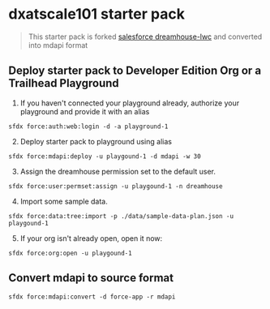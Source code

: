 # dxatscale101 starter pack

> This starter pack is forked [salesforce dreamhouse-lwc](https://github.com/trailheadapps/dreamhouse-lwc) and converted into mdapi format

## Deploy starter pack to Developer Edition Org or a Trailhead Playground

1. If you haven't connected your playground already, authorize your playground and provide it with an alias

```
sfdx force:auth:web:login -d -a playground-1
```

2. Deploy starter pack to playground using alias

```
sfdx force:mdapi:deploy -u playgound-1 -d mdapi -w 30
```

3. Assign the dreamhouse permission set to the default user.

```
sfdx force:user:permset:assign -u playgound-1 -n dreamhouse
```

4. Import some sample data.
   
```
sfdx force:data:tree:import -p ./data/sample-data-plan.json -u playgound-1
```

5. If your org isn't already open, open it now: 
 
```
sfdx force:org:open -u playgound-1
```

## Convert mdapi to source format

```
sfdx force:mdapi:convert -d force-app -r mdapi
```


